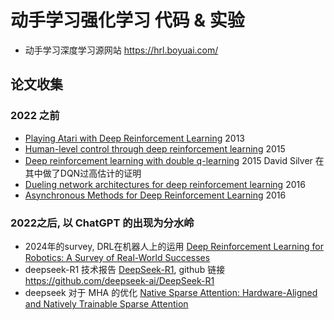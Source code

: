 # 动手学习强化学习 代码 & 实验

* 动手学习深度学习源网站 https://hrl.boyuai.com/

## 论文收集
### 2022 之前
* [Playing Atari with Deep Reinforcement Learning](https://www.cs.toronto.edu/~vmnih/docs/dqn.pdf) 2013
* [Human-level control through deep reinforcement learning](https://storage.googleapis.com/deepmind-media/dqn/DQNNaturePaper.pdf) 2015
* [Deep reinforcement learning with double q-learning](https://arxiv.org/pdf/1509.06461) 2015 David Silver 在其中做了DQN过高估计的证明
* [Dueling network architectures for deep reinforcement learning](https://arxiv.org/pdf/1511.06581) 2016
* [Asynchronous Methods for Deep Reinforcement Learning](https://arxiv.org/pdf/1602.01783) 2016
### 2022之后, 以 ChatGPT 的出现为分水岭
* 2024年的survey, DRL在机器人上的运用 [Deep Reinforcement Learning for Robotics: A Survey of Real-World Successes](https://arxiv.org/pdf/2408.03539)
* deepseek-R1 技术报告 [DeepSeek-R1](https://github.com/deepseek-ai/DeepSeek-R1/blob/main/DeepSeek_R1.pdf), github 链接 https://github.com/deepseek-ai/DeepSeek-R1
* deepseek 对于 MHA 的优化 [Native Sparse Attention: Hardware-Aligned and Natively Trainable Sparse Attention](https://arxiv.org/pdf/2502.11089)
